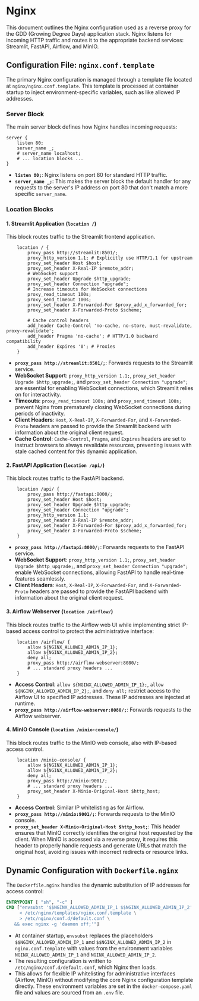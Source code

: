 # Nginx

This document outlines the Nginx configuration used as a reverse proxy for the GDD (Growing Degree Days) application stack. Nginx listens for incoming HTTP traffic and routes it to the appropriate backend services: Streamlit, FastAPI, Airflow, and MinIO.

## Configuration File: `nginx.conf.template`

The primary Nginx configuration is managed through a template file located at `nginx/nginx.conf.template`. This template is processed at container startup to inject environment-specific variables, such as like allowed IP addresses.

### Server Block

The main server block defines how Nginx handles incoming requests:

```nginx
server {
    listen 80;
    server_name _;
    # server_name localhost;
    # ... location blocks ...
}
```

- **`listen 80;`**: Nginx listens on port 80 for standard HTTP traffic.
- **`server_name _;`**: This makes the server block the default handler for any requests to the server's IP address on port 80 that don't match a more specific `server_name`.

### Location Blocks

#### 1. Streamlit Application (`location /`)

This block routes traffic to the Streamlit frontend application.

```nginx
    location / {
        proxy_pass http://streamlit:8501/;
        proxy_http_version 1.1; # Explicitly use HTTP/1.1 for upstream
        proxy_set_header Host $host;
        proxy_set_header X-Real-IP $remote_addr;
        # WebSocket support
        proxy_set_header Upgrade $http_upgrade;
        proxy_set_header Connection "upgrade";
        # Increase timeouts for WebSocket connections
        proxy_read_timeout 100s;
        proxy_send_timeout 100s;
        proxy_set_header X-Forwarded-For $proxy_add_x_forwarded_for;
        proxy_set_header X-Forwarded-Proto $scheme;

        # Cache control headers
        add_header Cache-Control 'no-cache, no-store, must-revalidate, proxy-revalidate';
        add_header Pragma 'no-cache'; # HTTP/1.0 backward compatibility
        add_header Expires '0'; # Proxies
    }
```

- **`proxy_pass http://streamlit:8501/;`**: Forwards requests to the Streamlit service.
- **WebSocket Support**: `proxy_http_version 1.1;`, `proxy_set_header Upgrade $http_upgrade;`, and `proxy_set_header Connection "upgrade";` are essential for enabling WebSocket connections, which Streamlit relies on for interactivity.
- **Timeouts**: `proxy_read_timeout 100s;` and `proxy_send_timeout 100s;` prevent Nginx from prematurely closing WebSocket connections during periods of inactivity.
- **Client Headers**: `Host`, `X-Real-IP`, `X-Forwarded-For`, and `X-Forwarded-Proto` headers are passed to provide the Streamlit backend with information about the original client request.
- **Cache Control**: `Cache-Control`, `Pragma`, and `Expires` headers are set to instruct browsers to always revalidate resources, preventing issues with stale cached content for this dynamic application.

#### 2. FastAPI Application (`location /api/`)

This block routes traffic to the FastAPI backend.

```nginx
    location /api/ {
        proxy_pass http://fastapi:8000/;
        proxy_set_header Host $host;
        proxy_set_header Upgrade $http_upgrade;
        proxy_set_header Connection "upgrade";
        proxy_http_version 1.1;
        proxy_set_header X-Real-IP $remote_addr;
        proxy_set_header X-Forwarded-For $proxy_add_x_forwarded_for;
        proxy_set_header X-Forwarded-Proto $scheme;
    }
```

- **`proxy_pass http://fastapi:8000/;`**: Forwards requests to the FastAPI service.
- **WebSocket Support**: `proxy_http_version 1.1;`, `proxy_set_header Upgrade $http_upgrade;`, and `proxy_set_header Connection "upgrade";` enable WebSocket connections, allowing FastAPI to handle real-time features seamlessly.
- **Client Headers**: `Host`, `X-Real-IP`, `X-Forwarded-For`, and `X-Forwarded-Proto` headers are passed to provide the FastAPI backend with information about the original client request.

#### 3. Airflow Webserver (`location /airflow/`)

This block routes traffic to the Airflow web UI while implementing strict IP-based access control to protect the administrative interface:

```nginx
    location /airflow/ {
        allow ${NGINX_ALLOWED_ADMIN_IP_1};
        allow ${NGINX_ALLOWED_ADMIN_IP_2};
        deny all;
        proxy_pass http://airflow-webserver:8080/;
        # ... standard proxy headers ...
    }
```

- **Access Control**: `allow ${NGINX_ALLOWED_ADMIN_IP_1};`, `allow ${NGINX_ALLOWED_ADMIN_IP_2};`, and `deny all;` restrict access to the Airflow UI to specified IP addresses. These IP addresses are injected at runtime.
- **`proxy_pass http://airflow-webserver:8080/;`**: Forwards requests to the Airflow webserver.

#### 4. MinIO Console (`location /minio-console/`)

This block routes traffic to the MinIO web console, also with IP-based access control.

```nginx
    location /minio-console/ {
        allow ${NGINX_ALLOWED_ADMIN_IP_1};
        allow ${NGINX_ALLOWED_ADMIN_IP_2};
        deny all;
        proxy_pass http://minio:9001/;
        # ... standard proxy headers ...
        proxy_set_header X-Minio-Original-Host $http_host;
    }
```

- **Access Control**: Similar IP whitelisting as for Airflow.
- **`proxy_pass http://minio:9001/;`**: Forwards requests to the MinIO console.
- **`proxy_set_header X-Minio-Original-Host $http_host;`**: This header ensures that MinIO correctly identifies the original host requested by the client. When MinIO is accessed via a reverse proxy, it requires this header to properly handle requests and generate URLs that match the original host, avoiding issues with incorrect redirects or resource links.

## Dynamic Configuration with `Dockerfile.nginx`

The `Dockerfile.nginx` handles the dynamic substitution of IP addresses for access control:

```dockerfile
ENTRYPOINT [ "sh", "-c" ]
CMD ["envsubst '$$NGINX_ALLOWED_ADMIN_IP_1 $$NGINX_ALLOWED_ADMIN_IP_2' \
     < /etc/nginx/templates/nginx.conf.template \
     > /etc/nginx/conf.d/default.conf \
   && exec nginx -g 'daemon off;'"]
```

- At container startup, `envsubst` replaces the placeholders `$$NGINX_ALLOWED_ADMIN_IP_1` and `$$NGINX_ALLOWED_ADMIN_IP_2` in `nginx.conf.template` with values from the environment variables `NGINX_ALLOWED_ADMIN_IP_1` and `NGINX_ALLOWED_ADMIN_IP_2`.
- The resulting configuration is written to `/etc/nginx/conf.d/default.conf`, which Nginx then loads.
- This allows for flexible IP whitelisting for administrative interfaces (Airflow, MinIO) without modifying the core Nginx configuration template directly. These environment variables are set in the `docker-compose.yaml` file and values are sourced from an `.env` file.
